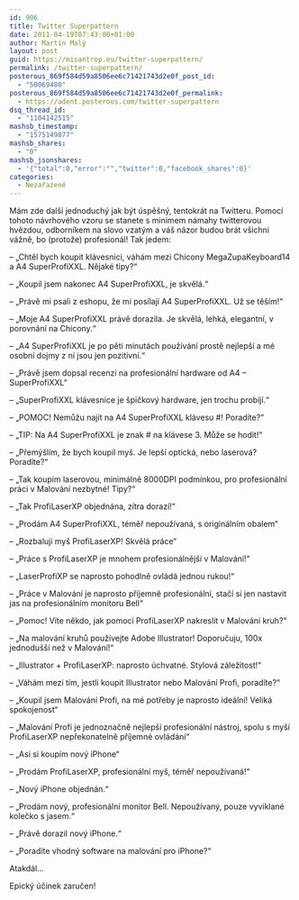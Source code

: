 ```yaml
---
id: 906
title: Twitter Superpattern
date: 2011-04-19T07:43:00+01:00
author: Martin Malý
layout: post
guid: https://misantrop.eu/twitter-superpattern/
permalink: /twitter-superpattern/
posterous_869f584d59a8506ee6c71421743d2e0f_post_id:
  - "50069480"
posterous_869f584d59a8506ee6c71421743d2e0f_permalink:
  - https://adent.posterous.com/twitter-superpattern
dsq_thread_id:
  - "1104142515"
mashsb_timestamp:
  - "1575149877"
mashsb_shares:
  - "0"
mashsb_jsonshares:
  - '{"total":0,"error":"","twitter":0,"facebook_shares":0}'
categories:
  - Nezařazené
---
```

M&aacute;m zde dal&scaron;&iacute; jednoduch&yacute; jak b&yacute;t &uacute;spě&scaron;n&yacute;, tentokr&aacute;t na Twitteru. Pomoc&iacute; tohoto n&aacute;vrhov&eacute;ho vzoru se stanete s minimem n&aacute;mahy twitterovou hvězdou, odborn&iacute;kem na slovo vzat&yacute;m a v&aacute;&scaron; n&aacute;zor budou br&aacute;t v&scaron;ichni v&aacute;žně, bo (protože) profesion&aacute;l! Tak jedem:

&#8211; &#8222;Chtěl bych koupit kl&aacute;vesnici, v&aacute;h&aacute;m mezi Chicony MegaZupaKeyboard14 a A4 SuperProfiXXL. Nějak&eacute; tipy?&#8220;

&#8211; &#8222;Koupil jsem nakonec A4 SuperProfiXXL, je skvěl&aacute;.&#8220;

&#8211; &#8222;Pr&aacute;vě mi psali z eshopu, že mi pos&iacute;laj&iacute; A4 SuperProfiXXL. Už se tě&scaron;&iacute;m!&#8220;

&#8211; &#8222;Moje A4 SuperProfiXXL pr&aacute;vě dorazila. Je skvěl&aacute;, lehk&aacute;, elegantn&iacute;, v porovn&aacute;n&iacute; na Chicony.&#8220;

&#8211; &#8222;A4 SuperProfiXXL je po pěti minut&aacute;ch použ&iacute;v&aacute;n&iacute; prostě nejlep&scaron;&iacute; a m&eacute; osobn&iacute; dojmy z n&iacute; jsou jen pozitivn&iacute;.&#8220;

&#8211; &#8222;Pr&aacute;vě jsem dopsal recenzi na profesion&aacute;ln&iacute; hardware od A4 &#8211; SuperProfiXXL&#8220;

&#8211; &#8222;SuperProfiXXL kl&aacute;vesnice je &scaron;pičkov&yacute; hardware, jen trochu prob&iacute;j&iacute;.&#8220;

&#8211; &#8222;POMOC! Nemůžu naj&iacute;t na A4 SuperProfiXXL kl&aacute;vesu #! Porad&iacute;te?&#8220;

&#8211; &#8222;TIP: Na A4 SuperProfiXXL je znak # na kl&aacute;vese 3. Může se hodit!&#8220;

&#8211; &#8222;Přem&yacute;&scaron;l&iacute;m, že bych koupil my&scaron;. Je lep&scaron;&iacute; optick&aacute;, nebo laserov&aacute;? Porad&iacute;te?&#8220;

&#8211; &#8222;Tak koup&iacute;m laserovou, minim&aacute;lně 8000DPI podm&iacute;nkou, pro profesion&aacute;ln&iacute; pr&aacute;ci v Malov&aacute;n&iacute; nezbytn&eacute;! Tipy?&#8220;

&#8211; &#8222;Tak ProfiLaserXP objedn&aacute;na, z&iacute;tra doraz&iacute;!&#8220;

&#8211; &#8222;Prod&aacute;m A4 SuperProfiXXL, t&eacute;měř nepouž&iacute;van&aacute;, s origin&aacute;ln&iacute;m obalem&#8220;

&#8211; &#8222;Rozbaluji my&scaron; ProfiLaserXP! Skvěl&aacute; pr&aacute;ce&#8220;

&#8211; &#8222;Pr&aacute;ce s ProfiLaserXP je mnohem profesion&aacute;lněj&scaron;&iacute; v Malov&aacute;n&iacute;!&#8220;

&#8211; &#8222;LaserProfiXP se naprosto pohodlně ovl&aacute;d&aacute; jednou rukou!&#8220;

&#8211; &#8222;Pr&aacute;ce v Malov&aacute;n&iacute; je naprosto př&iacute;jemně profesion&aacute;ln&iacute;, stač&iacute; si jen nastavit jas na profesion&aacute;ln&iacute;m monitoru Bell&#8220;

&#8211; &#8222;Pomoc! V&iacute;te někdo, jak pomoc&iacute; ProfiLaserXP nakreslit v Malov&aacute;n&iacute; kruh?&#8220;

&#8211; &#8222;Na malov&aacute;n&iacute; kruhů použ&iacute;vejte Adobe Illustrator! Doporučuju, 100x jednodu&scaron;&scaron;&iacute; než v Malov&aacute;n&iacute;!&#8220;

&#8211; &#8222;Illustrator + ProfiLaserXP: naprosto &uacute;chvatn&eacute;. Stylov&aacute; z&aacute;ležitost!&#8220;

&#8211; &#8222;V&aacute;h&aacute;m mezi t&iacute;m, jestli koupit Illustrator nebo Malov&aacute;n&iacute; Profi, porad&iacute;te?&#8220;

&#8211; &#8222;Koupil jsem Malov&aacute;n&iacute; Profi, na m&eacute; potřeby je naprosto ide&aacute;ln&iacute;! Velik&aacute; spokojenost&#8220;

&#8211; &#8222;Malov&aacute;n&iacute; Profi je jednoznačně nejlep&scaron;&iacute; profesion&aacute;ln&iacute; n&aacute;stroj, spolu s my&scaron;&iacute; ProfiLaserXP nepřekonatelně př&iacute;jemn&eacute; ovl&aacute;d&aacute;n&iacute;&#8220;

&#8211; &#8222;Asi si koup&iacute;m nov&yacute; iPhone&#8220;

&#8211; &#8222;Prod&aacute;m ProfiLaserXP, profesion&aacute;ln&iacute; my&scaron;, t&eacute;měř nepouž&iacute;van&aacute;!&#8220;

&#8211; &#8222;Nov&yacute; iPhone objedn&aacute;n.&#8220;

&#8211; &#8222;Prod&aacute;m nov&yacute;, profesion&aacute;ln&iacute; monitor Bell. Nepouž&iacute;van&yacute;, pouze vyviklan&eacute; kolečko s jasem.&#8220;

&#8211; &#8222;Pr&aacute;vě dorazil nov&yacute; iPhone.&#8220;

&#8211; &#8222;Porad&iacute;te vhodn&yacute; software na malov&aacute;n&iacute; pro iPhone?&#8220;

Atakd&aacute;l&#8230;

Epick&yacute; &uacute;činek zaručen!